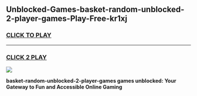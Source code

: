 
## Unblocked-Games-basket-random-unblocked-2-player-games-Play-Free-kr1xj
<h3>
<a href="https://premium76.site?title=basket-random-unblocked-2-player-games&ref=18A">CLICK TO PLAY</a></h3>
<hr>

<h3>
<a href="https://premium76.site?title=basket-random-unblocked-2-player-games&ref=18A">CLICK 2 PLAY</a>
  
</h3>

<a href="https://premium76.site?title=basket-random-unblocked-2-player-games&ref=18A"><img src="https://clearcache.store/games.png"></a>


**basket-random-unblocked-2-player-games games unblocked: Your Gateway to Fun and Accessible Online Gaming**
